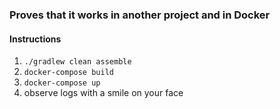 ### Proves that it works in another project and in Docker

#### Instructions
1. `./gradlew clean assemble`
2. `docker-compose build`
3. `docker-compose up`
4. observe logs with a smile on your face
